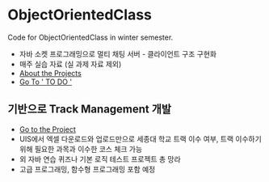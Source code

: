 
# ObjectOrientedClass
Code for ObjectOrientedClass in winter semester.

- 자바 소켓 프로그래밍으로 멀티 채팅 서버 - 클라이언트 구조 구현화
- 매주 실습 자료 (실 과제 자료 제외) 
- <a href="https://github.com/Nuung/ObjectOrientedClass/tree/master/src"> About the Projects </a>
- <a href="https://github.com/Nuung/ObjectOrientedClass/projects/1"> Go To ' TO DO ' </a>

## 기반으로 Track Management 개발

- <a href="https://github.com/Nuung/TrackManagment"> Go to the Project </a>
- UIS에서 엑셀 다운로드와 업로드만으로 세종대 학교 트랙 이수 여부, 트랙 이수하기 위해 필요한 과목과 이수한 코스 체크 가능
- 외 자바 연습 퀴즈나 기본 로직 테스트 프로젝트 총 망라
- 고급 프로그래밍, 함수형 프로그래밍 포함 예정

